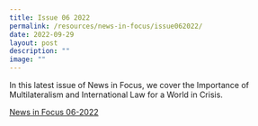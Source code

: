 ```yaml
---
title: Issue 06 2022
permalink: /resources/news-in-focus/issue062022/
date: 2022-09-29
layout: post
description: ""
image: ""
---
```

In this latest issue of News in Focus, we cover the Importance of Multilateralism and International Law for a World in Crisis. 

[News in Focus 06-2022](/files/news-in-focus/2022/news%20in%20focus%2006-2022.pdf)